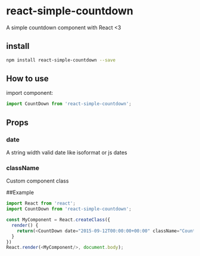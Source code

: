 # react-simple-countdown
A simple countdown component with React &lt;3


## install

```bash
npm install react-simple-countdown --save
```
## How to use

import component:
```javascript
import CountDown from 'react-simple-countdown';
```

## Props
### date
A string width valid date like isoformat or js dates
### className
Custom component class

##Example
``` javascript
import React from 'react';
import CountDown from 'react-simple-countdown';

const MyComponent = React.createClass({
  render() {
    return(<CountDown date="2015-09-12T00:00:00+00:00" className="CountDown"/>);
  }
})
React.render(<MyComponent/>, document.body);
```
